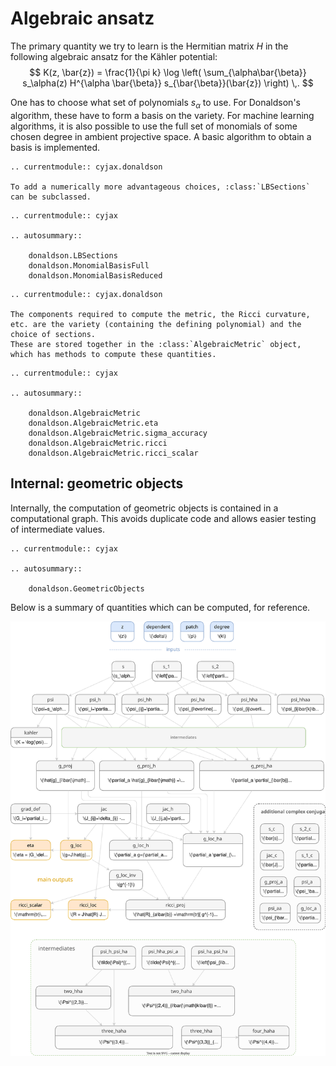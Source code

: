 # Algebraic ansatz

The primary quantity we try to learn is the Hermitian matrix $H$ in the following algebraic ansatz for the Kähler potential:
$$
K(z, \bar{z}) = \frac{1}{\pi k} \log \left( \sum_{\alpha\bar{\beta}} s_\alpha(z) H^{\alpha \bar{\beta}} s_{\bar{\beta}}(\bar{z}) \right) \,.
$$

One has to choose what set of polynomials $s_\alpha$ to use.
For Donaldson's algorithm, these have to form a basis on the variety.
For machine learning algorithms, it is also possible to use the full set of monomials of some chosen degree in ambient projective space.
A basic algorithm to obtain a basis is implemented.
```{eval-rst}
.. currentmodule:: cyjax.donaldson

To add a numerically more advantageous choices, :class:`LBSections` can be subclassed.
```

```{eval-rst}
.. currentmodule:: cyjax

.. autosummary::

    donaldson.LBSections
    donaldson.MonomialBasisFull
    donaldson.MonomialBasisReduced
```

```{eval-rst}
.. currentmodule:: cyjax.donaldson

The components required to compute the metric, the Ricci curvature, etc. are the variety (containing the defining polynomial) and the choice of sections.
These are stored together in the :class:`AlgebraicMetric` object, which has methods to compute these quantities.
```

```{eval-rst}
.. currentmodule:: cyjax

.. autosummary::

    donaldson.AlgebraicMetric
    donaldson.AlgebraicMetric.eta
    donaldson.AlgebraicMetric.sigma_accuracy
    donaldson.AlgebraicMetric.ricci
    donaldson.AlgebraicMetric.ricci_scalar
```

## Internal: geometric objects

Internally, the computation of geometric objects is contained in a computational graph.
This avoids duplicate code and allows easier testing of intermediate values.
```{eval-rst}
.. currentmodule:: cyjax

.. autosummary::

    donaldson.GeometricObjects
```
Below is a summary of quantities which can be computed, for reference.


![Overview of geometric quantities](cyjax-geometry.svg)
